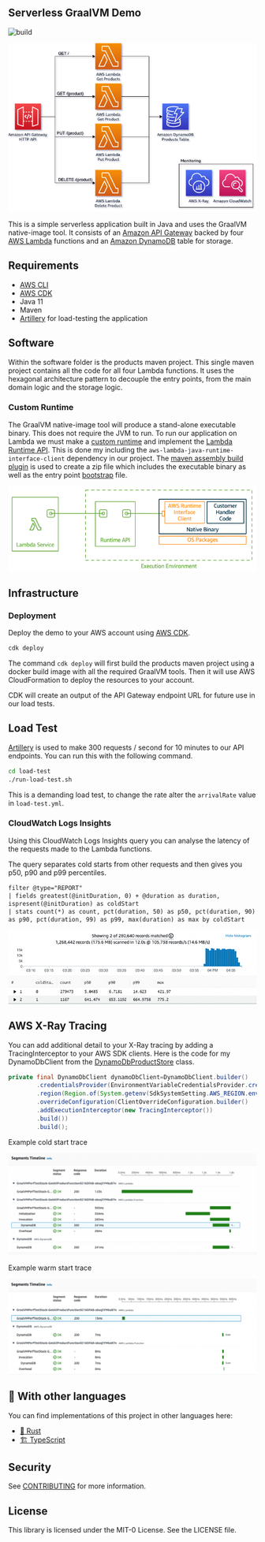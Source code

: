 ## Serverless GraalVM Demo

![build](https://github.com/aws-samples/serverless-graalvm-demo/actions/workflows/maven.yml/badge.svg)

<p align="center">
  <img src="imgs/diagram.png" alt="Architecture diagram"/>
</p>

This is a simple serverless application built in Java and uses the GraalVM native-image tool. It consists of an
[Amazon API Gateway](https://aws.amazon.com/api-gateway/) backed by four [AWS Lambda](https://aws.amazon.com/lambda/)
functions and an [Amazon DynamoDB](https://aws.amazon.com/dynamodb/) table for storage.

## Requirements

- [AWS CLI](https://aws.amazon.com/cli/)
- [AWS CDK](https://aws.amazon.com/cdk/)
- Java 11
- Maven
- [Artillery](https://www.artillery.io/) for load-testing the application

## Software

Within the software folder is the products maven project. This single maven project contains all the code for all four
Lambda functions. It uses the hexagonal architecture pattern to decouple the entry points, from the main domain logic
and the storage logic.

### Custom Runtime

The GraalVM native-image tool will produce a stand-alone executable binary. This does not require the JVM to run. To run
our application on Lambda we must make
a [custom runtime](https://docs.aws.amazon.com/lambda/latest/dg/runtimes-custom.html)
and implement the [Lambda Runtime API](https://docs.aws.amazon.com/lambda/latest/dg/runtimes-api.html). This is done my
including the `aws-lambda-java-runtime-interface-client` dependency in our project.
The [maven assembly build plugin](https://github.com/aws-samples/serverless-graalvm-demo/blob/main/software/products/src/assembly/zip.xml)
is used to create a zip file which includes the executable binary as well as the entry
point [bootstrap](https://github.com/aws-samples/serverless-graalvm-demo/blob/main/software/products/src/main/config/bootstrap)
file.

<p align="center">
  <img src="imgs/execution-environment.png" alt="AWS Lambda execution environment"/>
</p>

## Infrastructure

### Deployment

Deploy the demo to your AWS account using [AWS CDK](https://aws.amazon.com/cdk/).

```bash
cdk deploy
```

The command `cdk deploy` will first build the products maven project using a docker build image with all the required
GraalVM tools. Then it will use AWS CloudFormation to deploy the resources to your account.

CDK will create an output of the API Gateway endpoint URL for future use in our load tests.

## Load Test

[Artillery](https://www.artillery.io/) is used to make 300 requests / second for 10 minutes to our API endpoints. You
can run this with the following command.

```bash
cd load-test
./run-load-test.sh
```

This is a demanding load test, to change the rate alter the `arrivalRate` value in `load-test.yml`.

### CloudWatch Logs Insights

Using this CloudWatch Logs Insights query you can analyse the latency of the requests made to the Lambda functions.

The query separates cold starts from other requests and then gives you p50, p90 and p99 percentiles.

```
filter @type="REPORT"
| fields greatest(@initDuration, 0) + @duration as duration, ispresent(@initDuration) as coldStart
| stats count(*) as count, pct(duration, 50) as p50, pct(duration, 90) as p90, pct(duration, 99) as p99, max(duration) as max by coldStart
```

<p align="center">
  <img src="imgs/performance_results.png" alt="CloudWatch Logs Insights results"/>
</p>

## AWS X-Ray Tracing

You can add additional detail to your X-Ray tracing by adding a TracingInterceptor to your AWS SDK clients. Here is the
code for my DynamoDbClient from
the [DynamoDbProductStore](https://github.com/aws-samples/serverless-graalvm-demo/blob/aws-xray-support/software/products/src/main/java/software/amazonaws/example/product/store/dynamodb/DynamoDbProductStore.java)
class.

```java
private final DynamoDbClient dynamoDbClient=DynamoDbClient.builder()
        .credentialsProvider(EnvironmentVariableCredentialsProvider.create())
        .region(Region.of(System.getenv(SdkSystemSetting.AWS_REGION.environmentVariable())))
        .overrideConfiguration(ClientOverrideConfiguration.builder()
        .addExecutionInterceptor(new TracingInterceptor())
        .build())
        .build();
```

Example cold start trace

<p align="center">
  <img src="imgs/xray-cold.png" alt="Cold start X-Ray trace"/>
</p>

Example warm start trace

<p align="center">
  <img src="imgs/xray-warm.png" alt="Warm start X-Ray trace"/>
</p>

## 👀 With other languages

You can find implementations of this project in other languages here:

* [🦀 Rust](https://github.com/aws-samples/serverless-rust-demo)
* [🏗️ TypeScript](https://github.com/aws-samples/serverless-typescript-demo)

## Security

See [CONTRIBUTING](CONTRIBUTING.md#security-issue-notifications) for more information.

## License

This library is licensed under the MIT-0 License. See the LICENSE file.

